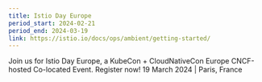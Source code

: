 ```yaml
---
title: Istio Day Europe
period_start: 2024-02-21
period_end: 2024-03-19
link: https://istio.io/docs/ops/ambient/getting-started/
---
```


Join us for Istio Day Europe, a KubeCon + CloudNativeCon Europe CNCF-hosted Co-located Event.
Register now! 19 March 2024 | Paris, France